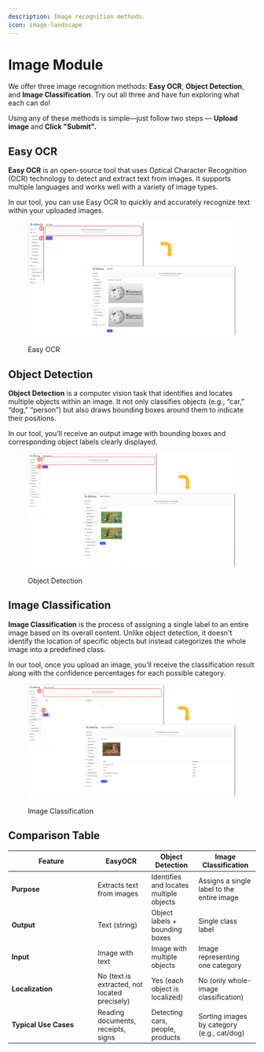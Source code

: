 ```yaml
---
description: Image recognition methods.
icon: image-landscape
---
```


# Image Module

We offer three image recognition methods: **Easy OCR**, **Object Detection**, and **Image Classification**. Try out all three and have fun exploring what each can do!

Using any of these methods is simple—just follow two steps — **Upload image** and **Click "Submit".**

## Easy OCR

**Easy OCR** is an open-source tool that uses Optical Character Recognition (OCR) technology to detect and extract text from images. It supports multiple languages and works well with a variety of image types.

In our tool, you can use Easy OCR to quickly and accurately recognize text within your uploaded images.

<figure><img src="../../.gitbook/assets/1748061136952.png" alt=""><figcaption><p>Easy OCR</p></figcaption></figure>

## Object Detection

**Object Detection** is a computer vision task that identifies and locates multiple objects within an image. It not only classifies objects (e.g., “car,” “dog,” “person”) but also draws bounding boxes around them to indicate their positions.

In our tool, you’ll receive an output image with bounding boxes and corresponding object labels clearly displayed.

<figure><img src="../../.gitbook/assets/1748061180630.png" alt=""><figcaption><p>Object Detection</p></figcaption></figure>

## Image Classification

**Image Classification** is the process of assigning a single label to an entire image based on its overall content. Unlike object detection, it doesn't identify the location of specific objects but instead categorizes the whole image into a predefined class.

In our tool, once you upload an image, you’ll receive the classification result along with the confidence percentages for each possible category.

<figure><img src="../../.gitbook/assets/1748061252655.png" alt=""><figcaption><p>Image Classification</p></figcaption></figure>

## Comparison Table

<table><thead><tr><th width="161.28564453125">Feature</th><th>EasyOCR</th><th>Object Detection</th><th>Image Classification</th></tr></thead><tbody><tr><td><strong>Purpose</strong></td><td>Extracts text from images</td><td>Identifies and locates multiple objects</td><td>Assigns a single label to the entire image</td></tr><tr><td><strong>Output</strong></td><td>Text (string)</td><td>Object labels + bounding boxes</td><td>Single class label</td></tr><tr><td><strong>Input</strong></td><td>Image with text</td><td>Image with multiple objects</td><td>Image representing one category</td></tr><tr><td><strong>Localization</strong></td><td>No (text is extracted, not located precisely)</td><td>Yes (each object is localized)</td><td>No (only whole-image classification)</td></tr><tr><td><strong>Typical Use Cases</strong></td><td>Reading documents, receipts, signs</td><td>Detecting cars, people, products</td><td>Sorting images by category (e.g., cat/dog)</td></tr></tbody></table>
